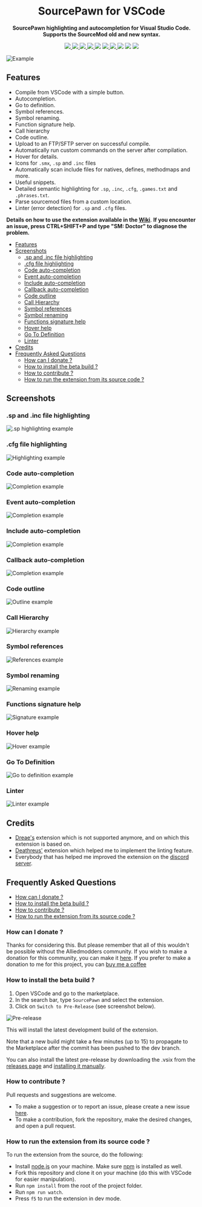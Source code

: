<div align="center">
  <h1>SourcePawn for VSCode</h1>
  <p>
    <strong>SourcePawn highlighting and autocompletion for Visual Studio Code. Supports the SourceMod old and new syntax.
    </strong>
  </p>
  <p style="margin-bottom: 0.5ex;">
    <a href="https://github.com/Sarrus1/sourcepawn-vscode/releases/">
      <img
        src="https://img.shields.io/visual-studio-marketplace/v/Sarrus.sourcepawn-vscode?include_prereleases"
        />
    </a>
    <a href="https://github.com/Sarrus1/sourcepawn-vscode/releases/latest">
      <img
        src="https://img.shields.io/visual-studio-marketplace/i/Sarrus.sourcepawn-vscode"
        />
    </a>
    <a href="https://github.com/Sarrus1/sourcepawn-vscode/releases/latest">
      <img
        src="https://img.shields.io/visual-studio-marketplace/d/Sarrus.sourcepawn-vscode"
        />
    </a>
    <a href="https://marketplace.visualstudio.com/items?itemName=Sarrus.sourcepawn-vscode&ssr=false#review-details">
      <img
        src="https://img.shields.io/visual-studio-marketplace/r/Sarrus.sourcepawn-vscode"
        />
    </a>
    <img
      src="https://img.shields.io/github/last-commit/Sarrus1/sourcepawn-vscode"
      />
    <a href="https://github.com/Sarrus1/sourcepawn-vscode/issues">
      <img
        src="https://img.shields.io/github/issues/Sarrus1/sourcepawn-vscode"
        />
    </a>
    <a href="https://github.com/Sarrus1/sourcepawn-vscode/issues?q=is%3Aissue+is%3Aclosed">
      <img
        src="https://img.shields.io/github/issues-closed/Sarrus1/sourcepawn-vscode"
        />
    </a>
    <img
      src="https://www.codefactor.io/repository/github/Sarrus1/sourcepawn-vscode/badge"
      />
    <img
      src="https://img.shields.io/github/actions/workflow/status/Sarrus1/sourcepawn-vscode/release.yml?branch=master"
      />
    <a href="https://codecov.io/gh/Sarrus1/sourcepawn-vscode">
      <img
        src="https://codecov.io/gh/Sarrus1/sourcepawn-vscode/branch/master/graph/badge.svg"
        />
    </a>
  </p>
</div>

![Example](https://raw.githubusercontent.com/Sarrus1/sourcepawn-vscode/master/images/example.gif)

## Features

- Compile from VSCode with a simple button.
- Autocompletion.
- Go to definition.
- Symbol references.
- Symbol renaming.
- Function signature help.
- Call hierarchy
- Code outline.
- Upload to an FTP/SFTP server on successful compile.
- Automatically run custom commands on the server after compilation.
- Hover for details.
- Icons for `.smx`, `.sp` and `.inc` files
- Automatically scan include files for natives, defines, methodmaps and more.
- Useful snippets.
- Detailed semantic highlighting for `.sp`, `.inc`, `.cfg`, `.games.txt` and `.phrases.txt`.
- Parse sourcemod files from a custom location.
- Linter (error detection) for `.sp` and `.cfg` files.

**Details on how to use the extension available in the [Wiki](https://github.com/Sarrus1/sourcepawn-vscode/wiki)**.
**If you encounter an issue, press CTRL+SHIFT+P and type "SM: Doctor" to diagnose the problem.**

- [Features](#features)
- [Screenshots](#screenshots)
  - [.sp and .inc file highlighting](#sp-and-inc-file-highlighting)
  - [.cfg file highlighting](#cfg-file-highlighting)
  - [Code auto-completion](#code-auto-completion)
  - [Event auto-completion](#event-auto-completion)
  - [Include auto-completion](#include-auto-completion)
  - [Callback auto-completion](#callback-auto-completion)
  - [Code outline](#code-outline)
  - [Call Hierarchy](#call-hierarchy)
  - [Symbol references](#symbol-references)
  - [Symbol renaming](#symbol-renaming)
  - [Functions signature help](#functions-signature-help)
  - [Hover help](#hover-help)
  - [Go To Definition](#go-to-definition)
  - [Linter](#linter)
- [Credits](#credits)
- [Frequently Asked Questions](#frequently-asked-questions)
  - [How can I donate ?](#how-can-i-donate-)
  - [How to install the beta build ?](#how-to-install-the-beta-build-)
  - [How to contribute ?](#how-to-contribute-)
  - [How to run the extension from its source code ?](#how-to-run-the-extension-from-its-source-code-)

## Screenshots

### .sp and .inc file highlighting

![.sp highlighting example](https://raw.githubusercontent.com/Sarrus1/sourcepawn-vscode/main/editors/code/images/highlighting-example-1.png)

### .cfg file highlighting

![Highlighting example](https://raw.githubusercontent.com/Sarrus1/sourcepawn-vscode/main/editors/code/images/highlighting-example-2.png)

### Code auto-completion

![Completion example](https://raw.githubusercontent.com/Sarrus1/sourcepawn-vscode/main/editors/code/images/completion-example-1.png)

### Event auto-completion

![Completion example](https://raw.githubusercontent.com/Sarrus1/sourcepawn-vscode/main/editors/code/images/completion-example-2.png)

### Include auto-completion

![Completion example](https://raw.githubusercontent.com/Sarrus1/sourcepawn-vscode/main/editors/code/images/completion-example-3.png)

### Callback auto-completion

![Completion example](https://raw.githubusercontent.com/Sarrus1/sourcepawn-vscode/main/editors/code/images/completion-example-4.gif)

### Code outline

![Outline example](https://raw.githubusercontent.com/Sarrus1/sourcepawn-vscode/main/editors/code/images/outline-example-1.png)

### Call Hierarchy

![Hierarchy example](https://raw.githubusercontent.com/Sarrus1/sourcepawn-vscode/main/editors/code/images/hierarchy-example-1.gif)

### Symbol references

![References example](https://raw.githubusercontent.com/Sarrus1/sourcepawn-vscode/main/editors/code/images/references-example-1.png)

### Symbol renaming

![Renaming example](https://raw.githubusercontent.com/Sarrus1/sourcepawn-vscode/main/editors/code/images/rename-example-1.png)

### Functions signature help

![Signature example](https://raw.githubusercontent.com/Sarrus1/sourcepawn-vscode/main/editors/code/images/signature-example-1.png)

### Hover help

![Hover example](https://raw.githubusercontent.com/Sarrus1/sourcepawn-vscode/main/editors/code/images/hover-example-1.png)

### Go To Definition

![Go to definition example](https://raw.githubusercontent.com/Sarrus1/sourcepawn-vscode/main/editors/code/images/go-to-definition-example-1.png)

### Linter

![Linter example](https://raw.githubusercontent.com/Sarrus1/sourcepawn-vscode/main/editors/code/images/linter-example-1.png)

## Credits

- [Dreae's](https://github.com/Dreae/sourcepawn-vscode) extension which is not supported anymore, and on which this extension is based on.
- [Deathreus'](https://github.com/Deathreus/SPLinter) extension which helped me to implement the linting feature.
- Everybody that has helped me improved the extension on the [discord server](https://discord.com/invite/u2Z7dfk).

## Frequently Asked Questions

- [How can I donate ?](#how-can-i-donate-)
- [How to install the beta build ?](#how-to-install-the-beta-build-)
- [How to contribute ?](#how-to-contribute-)
- [How to run the extension from its source code ?](#how-to-run-the-extension-from-its-source-code-)

### How can I donate ?

Thanks for considering this. But please remember that all of this wouldn't be possible without the Alliedmodders community. If you wish to make a donation for this community, you can make it [here](https://sourcemod.net/donate.php).
If you prefer to make a donation to me for this project, you can [buy me a coffee](https://www.buymeacoffee.com/sarrus)

### How to install the beta build ?

1. Open VSCode and go to the marketplace.
2. In the search bar, type `SourcePawn` and select the extension.
3. Click on `Switch to Pre-Release` (see screenshot below).

![Pre-release](https://raw.githubusercontent.com/Sarrus1/sourcepawn-vscode/main/editors/code/images/pre-release.png)

This will install the latest development build of the extension.

Note that a new build might take a few minutes (up to 15) to propagate to the Marketplace after the commit has been pushed to the dev branch.

You can also install the latest pre-release by downloading the .vsix from the [releases page](https://github.com/Sarrus1/sourcepawn-vscode/releases) and [installing it manually](https://code.visualstudio.com/docs/editor/extension-marketplace#_install-from-a-vsix).

### How to contribute ?

Pull requests and suggestions are welcome.

- To make a suggestion or to report an issue, please create a new issue [here](https://github.com/Sarrus1/sourcepawn-vscode/issues).
- To make a contribution, fork the repository, make the desired changes, and open a pull request.

### How to run the extension from its source code ?

To run the extension from the source, do the following:

- Install [node.js](https://nodejs.org) on your machine. Make sure [npm](https://docs.npmjs.com/downloading-and-installing-node-js-and-npm/) is installed as well.
- Fork this repository and clone it on your machine (do this with VSCode for easier manipulation).
- Run `npm install` from the root of the project folder.
- Run `npm run watch`.
- Press `f5` to run the extension in dev mode.
